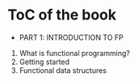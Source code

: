# ToC of the book
* PART 1: INTRODUCTION TO FP
1. What is functional programming?
2. Getting started
3. Functional data structures
